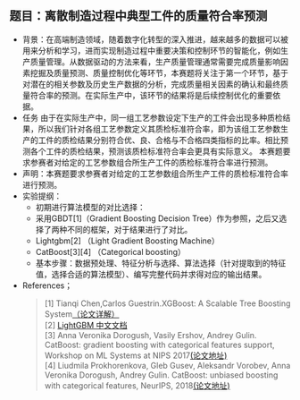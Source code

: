 ## 题目：离散制造过程中典型工件的质量符合率预测
- 背景：在高端制造领域，随着数字化转型的深入推进，越来越多的数据可以被用来分析和学习，进而实现制造过程中重要决策和控制环节的智能化，例如生产质量管理。从数据驱动的方法来看，生产质量管理通常需要完成质量影响因素挖掘及质量预测、质量控制优化等环节，本赛题将关注于第一个环节，基于对潜在的相关参数及历史生产数据的分析，完成质量相关因素的确认和最终质量符合率的预测。在实际生产中，该环节的结果将是后续控制优化的重要依据。
- 任务
由于在实际生产中，同一组工艺参数设定下生产的工件会出现多种质检结果，所以我们针对各组工艺参数定义其质检标准符合率，即为该组工艺参数生产的工件的质检结果分别符合优、良、合格与不合格四类指标的比率。相比预测各个工件的质检结果，预测该质检标准符合率会更具有实际意义。 本赛题要求参赛者对给定的工艺参数组合所生产工件的质检标准符合率进行预测。
- 声明：本赛题要求参赛者对给定的工艺参数组合所生产工件的质检标准符合率进行预测。
- 实验提纲：
  + 初期进行算法模型的对比选择：
  + 采用GBDT[1]（Gradient Boosting Decision Tree）作为参照，之后又选择了两种不同的框架，对于结果进行了对比。
  + Lightgbm[2] （Light Gradient Boosting Machine）
  + CatBoost[3][4] （Categorical boosting）
  + 基本步骤：数据预处理、特征分析与选择、算法选择（针对提取到的特征值，选择合适的算法模型）、编写完整代码并求得对应的输出结果。
- References；
   >  [1] Tianqi Chen,Carlos Guestrin.XGBoost: A Scalable Tree Boosting System[（论文详解）](https://blog.csdn.net/meiyh3/article/details/127156523?ops_request_misc=%257B%2522request%255Fid%2522%253A%2522166782863016782425112494%2522%252C%2522scm%2522%253A%252220140713.130102334..%2522%257D&request_id=166782863016782425112494&biz_id=0&utm_medium=distribute.pc_search_result.none-task-blog-2~all~sobaiduend~default-1-127156523-null-null.142%5ev63%5econtrol,201%5ev3%5eadd_ask,213%5ev1%5econtrol&utm_term=XGBoost%E8%AE%BA%E6%96%87&spm=1018.2226.3001.4187)</br>
   >  [2] [LightGBM 中文文档](https://lightgbm.apachecn.org/#/?id=lightgbm-%e4%b8%ad%e6%96%87%e6%96%87%e6%a1%a3)</br>
   >  [3] Anna Veronika Dorogush, Vasily Ershov, Andrey Gulin. CatBoost: gradient boosting with categorical features support, Workshop on ML Systems at NIPS 2017[(论文地址)](http://learningsys.org/nips17/assets/papers/paper_11.pdf)</br>
   >  [4] Liudmila Prokhorenkova, Gleb Gusev, Aleksandr Vorobev, Anna Veronika Dorogush, Andrey Gulin. CatBoost: unbiased boosting with categorical features, NeurIPS, 2018[(论文地址)](https://arxiv.org/pdf/1706.09516.pdf)<br>




